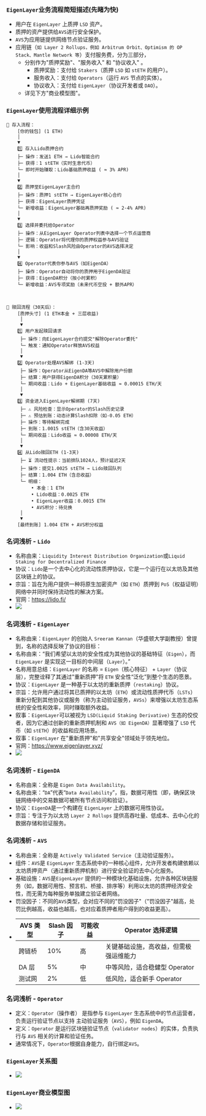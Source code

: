 ### ```EigenLayer```业务流程简短描述(先睹为快)
- 用户在 ```EigenLayer``` 上质押 ```LSD``` 资产。
- 质押的资产提供给```AVS```进行安全保护。
- ```AVS```为应用链提供网络节点验证服务。
- 应用链（```如 Layer 2 Rollups，例如 Arbitrum Orbit、Optimism 的 OP Stack、Mantle Network 等```）支付服务费，分为三部分，
  - 分别作为"质押奖励"、"服务收入" 和 "协议收入" 。
    - 质押奖励：支付给 ```Stakers```（质押 ```LSD``` 如 ```stETH``` 的用户）。
    - 服务收入：支付给 ```Operators```（运行 ```AVS``` 节点的实体）。
    - 协议收入：支付给 ```EigenLayer```（协议开发者或 ```DAO```）。
  - 详见下方"商业模型图"。

### ```EigenLayer```使用流程详细示例
```
🔵 存入流程：
    [你的钱包] (1 ETH)
    │
    ▼
    1️⃣ 存入Lido质押合约
    ├─ 操作：发送1 ETH → Lido智能合约
    ├─ 获得：1 stETH（实时生息代币）
    └─ 即时开始赚取：Lido基础质押收益 ( ≈ 3% APR)
    │
    ▼
    2️⃣ 质押至EigenLayer主合约
    ├─ 操作：质押1 stETH → EigenLayer核心合约
    ├─ 获得：EigenLayer质押凭证
    └─ 新增收益：EigenLayer基础再质押奖励 ( ≈ 2-4% APR)
    │
    ▼
    3️⃣ 选择并委托给Operator
    ├─ 操作：从EigenLayer Operator列表中选择一个节点运营商
    ├─ 逻辑：Operator将代理你的质押权益参与AVS验证
    └─ 影响：收益和Slash风险由Operator的AVS选择决定
    │
    ▼
    4️⃣ Operator代表你参与AVS（如EigenDA）
    ├─ 操作：Operator自动将你的质押用于EigenDA验证
    ├─ 获得：EigenDA积分（按小时累积）
    └─ 新增收益：AVS专项奖励（未来代币空投 + 额外APR）



🔴 赎回流程（30天后）：
    [质押头寸] (1 ETH本金 + 三层收益)
     │
     ▼
    1️⃣ 用户发起赎回请求
     ├─ 操作：向EigenLayer合约提交"解除Operator委托"
     └─ 触发：通知Operator释放AVS权益
     │
     ▼
    2️⃣ Operator处理AVS解绑 (1-3天)
     ├─ 操作：Operator从EigenDA等AVS中解除用户份额
     ├─ 结算：用户获得EigenDA积分（30天累积量）
     └─ 期间收益：Lido + EigenLayer基础收益 ≈ 0.00015 ETH/天
     │
     ▼
    3️⃣ 资金进入EigenLayer解绑期 (7天)
     ├─ ⚠️ 风险检查：显示Operator的Slash历史记录
     ├─ ⚠️ 预估到账：动态计算Slash扣除（如-0.05 ETH）
     ├─ 操作：等待解绑完成
     ├─ 到账：1.0015 stETH（含30天收益）
     └─ 期间收益：Lido收益 ≈ 0.00008 ETH/天
     │
     ▼
    4️⃣ 从Lido赎回ETH (1-3天)
     ├─ ⏳ 流动性提示：当前排队1024人，预计延迟2天
     ├─ 操作：提交1.0025 stETH → Lido赎回队列
     ├─ 结算：1.004 ETH（含总收益）
     └─ 明细：
         • 本金：1 ETH
         • Lido收益：0.0025 ETH
         • EigenLayer收益：0.0015 ETH
         • AVS积分：待兑换
     │
     ▼
    [最终到账] 1.004 ETH + AVS积分权益
```

### 名词浅析 - ```Lido```
- 名称由来：```Liquidity Interest Distribution Organization```或```Liquid Staking for Decentralized Finance```
- 协议：```Lido```是一个去中心化的流动性质押协议，它是一个运行在以太坊及其他区块链上的协议。
- 宗旨：旨在为用户提供一种将原生加密资产（如 ```ETH```）质押到 ```PoS```（权益证明）网络中并同时保持流动性的解决方案。
- 官网：https://lido.fi/
- ![](../images/日期/PixPin_20250517_152901.png "")

### 名词浅析 - ```EigenLayer```
- 名称由来：```EigenLayer``` 的创始人 ```Sreeram Kannan```（华盛顿大学副教授）曾提到，名称的选择反映了协议的目标：
- 名称由来：“我们希望以太坊的安全性成为其他协议的基础特征（```Eigen```），而 ```EigenLayer``` 是实现这一目标的中间层（```Layer```）。”
- 名称用意总结：```EigenLayer``` 的名称 = ```Eigen```（核心特征） + ```Layer```（协议层），完整诠释了其通过"重新质押"将 ```ETH``` 安全性“泛化”到整个生态的愿景。
- 协议：```EigenLayer``` 是一种基于以太坊的重新质押（```restaking```）协议。
- 宗旨：允许用户通过将其已质押的以太坊（```ETH```）或流动性质押代币（```LSTs```）重新分配到其他协议或服务（称为主动验证服务，```AVSs```）来增强以太坊生态系统的安全性和效率，同时赚取额外收益。
- 叙事：```EigenLayer```可以被视为 ```LSD(Liquid Staking Derivative)``` 生态的佼佼者，因为它通过创新的重新质押机制和 ```AVS（如 EigenDA）```显著增强了 ```LSD``` 代币（如 ```stETH```）的收益和应用场景。
- 叙事：```EigenLayer``` 在"重新质押"和"共享安全"领域处于领先地位。
- 官网：https://www.eigenlayer.xyz/
- ![](../images/日期/PixPin_20250517_154147.png "")

### 名词浅析 - ```EigenDA```
- 名称由来：全称是 ```Eigen Data Availability```。
- 名称由来：“```DA```”代表“```Data Availability```”，指，数据可用性（即，确保区块链网络中的交易数据可被所有节点访问和验证）。
- 协议：```EigenDA```是一个构建在 ```EigenLayer``` 上的数据可用性协议。
- 宗旨：专注于为以太坊 ```Layer 2 Rollups``` 提供高吞吐量、低成本、去中心化的数据存储和验证服务。

### 名词浅析 - ```AVS```
- 名称由来：全称是 ```Actively Validated Service```（主动验证服务）。
- 组件：```AVS```是 ```EigenLayer``` 生态系统中的一种核心组件，允许开发者构建依赖以太坊质押资产（通过重新质押机制）进行安全验证的去中心化服务。
- 基础设施：```AVS```是```EigenLayer``` 提供的一种模块化基础设施，允许各种区块链服务（如，数据可用性、预言机、桥接、排序等）利用以太坊的质押经济安全性，而无需为每种服务单独建立验证者网络。
- 罚没因子：不同的```AVS```类型，会对应不同的"罚没因子"（"罚没因子"越高，处罚比例越高，收益也越高，也对应着质押者用户得到的收益更高）。
- 
  | AVS 类型 | Slash 因子 | 可能收益 | Operator 选择逻辑 |
  |----------|------------|----------|-------------------|
  | 跨链桥   | 10%        | 高       | 关键基础设施，高收益，但需极强运维能力 |
  | DA 层    | 5%         | 中       | 中等风险，适合稳健型 Operator |
  | 测试网   | 2%         | 低       | 低风险，适合新手 Operator |

### 名词浅析 - ```Operator```
- 定义：```Operator```（操作者） 是指参与 ```EigenLayer``` 生态系统中的节点运营者，负责运行验证节点以支持 主动验证服务（```AVS```），例如 ```EigenDA```。
- 定义：```Operator``` 是运行区块链验证节点（```validator nodes```）的实体，负责执行与 ```AVS``` 相关的计算和验证任务。
- 通常情况下，```Operator```根据自身能力，自行绑定```AVS```。

### ```EigenLayer```关系图
- ![](../images/日期/PixPin_20250517_163817.png "")

### ```EigenLayer```商业模型图
- ![](../images/日期/PixPin_20250517_165955.png "")

